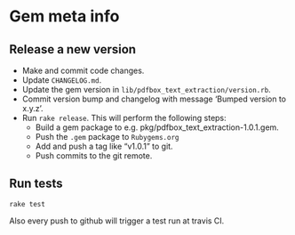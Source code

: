 # Gem meta info

## Release a new version

* Make and commit code changes.
* Update `CHANGELOG.md`.
* Update the gem version in `lib/pdfbox_text_extraction/version.rb`.
* Commit version bump and changelog with message ‘Bumped version to x.y.z’.
* Run `rake release`. This will perform the following steps:
    * Build a gem package to e.g. pkg/pdfbox_text_extraction-1.0.1.gem.
    * Push the `.gem` package to `Rubygems.org`
    * Add and push a tag like “v1.0.1” to git.
    * Push commits to the git remote.

## Run tests

    rake test

Also every push to github will trigger a test run at travis CI.
